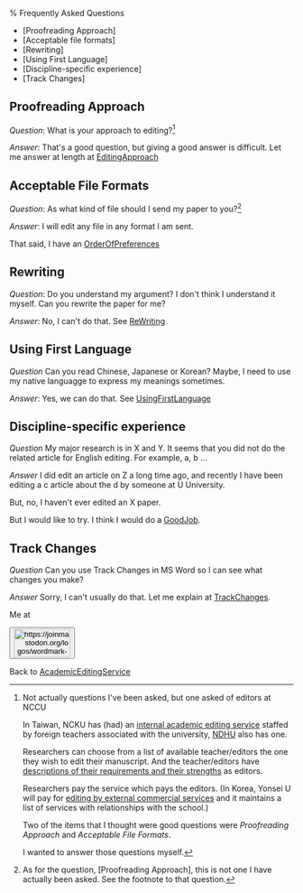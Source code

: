 % Frequently Asked Questions

* [Proofreading Approach]
* [Acceptable file formats]
* [Rewriting]
* [Using First Language]
* [Discipline-specific experience]
* [Track Changes]

## Proofreading Approach

*Question*: What is your approach to editing?[^source1]

*Answer*: That's a good question, but giving a good answer is difficult. Let me answer at length at [EditingApproach](EditingApproach.html)

[^source1]: Not actually questions I've been asked, but one asked of editors at NCCU

    In Taiwan, NCKU has (had) an [internal academic editing service][1]
staffed by foreign teachers associated with the university, 
[NDHU][3] also has one.

    Researchers can choose from a list of available teacher/editors 
the one they wish to edit their manuscript. And the teacher/editors
have [descriptions of their requirements and their strengths][2] as 
editors.

    Researchers pay the service which pays the editors. (In Korea, 
Yonsei U will pay for [editing by external commercial 
services][4] and it maintains a list of services with 
relationships with the school.)

    [1]: https://flc.ncku.edu.tw/p/412-1144-17900.php?Lang=en
    [2]: https://flc.ncku.edu.tw/p/412-1144-22614.php?Lang=zh-tw
    [3]: https://rc040.ndhu.edu.tw/p/412-1077-6015.php?Lang=zh-tw
    [4]: https://research.yonsei.ac.kr/research-en/info/personal.do#a

    Two of the items that I thought were good questions were 
*Proofreading Approach* and *Acceptable File Formats*.

    I wanted to answer those questions myself.


## Acceptable File Formats

*Question*: As what kind of file should I send my paper to you?[^source2]

[^source2]: As for the question, [Proofreading Approach], this is not one I have actually been asked. See the footnote to that question.

*Answer*: I will edit any file in any format I am sent.

  That said, I have an
[OrderOfPreferences](AcceptableFileFormats.html)

## Rewriting

*Question*: Do you understand my argument? I don't think I understand it myself.
Can you rewrite the paper for me?

*Answer*: No, I can't do that. See 
[ReWriting](ReWriting.html)

## Using First Language

*Question* Can you read Chinese, Japanese or Korean? 
Maybe, l need to use my native languagge to express my meanings sometimes.

*Answer*: Yes, we can do that. See 
[UsingFirstLanguage](UsingFirstLanguage.html)

## Discipline-specific experience

*Question* My major research is in X and Y.
It seems that you did not do the related article for English
editing. For example, a, b …

*Answer* I did edit an article on Z a long time ago, and recently I
have been editing a c article about the d by
someone at U University.

But, no, I haven't ever edited an X paper.

But I would like to try. I think I would do a
[GoodJob](GoodJob.html).

## Track Changes

*Question* Can you use Track Changes in MS Word so I can see what changes you make?

*Answer* Sorry, I can't usually do that. Let me explain at 
[TrackChanges](TrackChanges.html).

Me at
    <form action='https://mastodon.sdf.org/@drbean'>
    <button type='submit' class='btn'>
    <img src='./mastodon.svg'
        alt='https://joinmastodon.org/logos/wordmark-black-text.svg'
        style='width:100px;height:50px'/>
    </button></form>
    
Back to [AcademicEditingService](AcademicEditingService.html)
